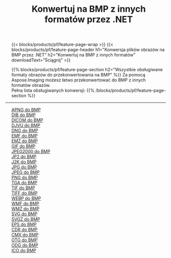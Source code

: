 ﻿---
title: Konwertuj na BMP z innych formatów przez .NET 
weight: 3920
url: /pl/net/conversion/to/bmp 
lang: pl
langdirlevel: 2
locales: zh-hans,ja,it,ru,de,es,fr,nl,id,lt,pl,pt,vi,tr,ko,zh-hant,ar,hi,th,sv,cs,uk,he
description: Za pomocą Aspose.Imaging możesz łatwo przekonwertować do BMP z innych formatów
---

{{< blocks/products/pf/feature-page-wrap >}}
{{< blocks/products/pf/feature-page-header h1="Konwersja plików obrazów na BMP przez .NET" h2="Konwertuj na BMP z innych formatów" downloadText="Ściągnij" >}}


{{% blocks/products/pf/feature-page-section  h2="Wszystkie obsługiwane formaty obrazów do przekonwertowania na BMP" %}}
Za pomocą Aspose.Imaging możesz łatwo przekonwertować do BMP z innych formatów obrazów.
<br/>
Pełna lista obsługiwanych konwersji:
{{% /blocks/products/pf/feature-page-section %}}
<div class="container-fluid productfamilypage bg-gray">
    <div class="convertypes bg-gray agp-content section">
        <div class="container">
		<hr style="margin-left:-20px;"/>
		<div class="row other-converters">
		    <div class='col-md-2 other-converter remove-lp remove-rp'><a href="/imaging/pl/net/conversion/apng-to-bmp" >APNG do BMP</a></div>
<div class='col-md-2 other-converter remove-lp remove-rp'><a href="/imaging/pl/net/conversion/dib-to-bmp" >DIB do BMP</a></div>
<div class='col-md-2 other-converter remove-lp remove-rp'><a href="/imaging/pl/net/conversion/dicom-to-bmp" >DICOM do BMP</a></div>
<div class='col-md-2 other-converter remove-lp remove-rp'><a href="/imaging/pl/net/conversion/djvu-to-bmp" >DJVU do BMP</a></div>
<div class='col-md-2 other-converter remove-lp remove-rp'><a href="/imaging/pl/net/conversion/dng-to-bmp" >DNG do BMP</a></div>
<div class='col-md-2 other-converter remove-lp remove-rp'><a href="/imaging/pl/net/conversion/emf-to-bmp" >EMF do BMP</a></div>
<div class='col-md-2 other-converter remove-lp remove-rp'><a href="/imaging/pl/net/conversion/emz-to-bmp" >EMZ do BMP</a></div>
<div class='col-md-2 other-converter remove-lp remove-rp'><a href="/imaging/pl/net/conversion/gif-to-bmp" >GIF do BMP</a></div>
<div class='col-md-2 other-converter remove-lp remove-rp'><a href="/imaging/pl/net/conversion/jpeg2000-to-bmp" >JPEG2000 do BMP</a></div>
<div class='col-md-2 other-converter remove-lp remove-rp'><a href="/imaging/pl/net/conversion/jp2-to-bmp" >JP2 do BMP</a></div>
<div class='col-md-2 other-converter remove-lp remove-rp'><a href="/imaging/pl/net/conversion/j2k-to-bmp" >J2K do BMP</a></div>
<div class='col-md-2 other-converter remove-lp remove-rp'><a href="/imaging/pl/net/conversion/jpg-to-bmp" >JPG do BMP</a></div>
<div class='col-md-2 other-converter remove-lp remove-rp'><a href="/imaging/pl/net/conversion/jpeg-to-bmp" >JPEG do BMP</a></div>
<div class='col-md-2 other-converter remove-lp remove-rp'><a href="/imaging/pl/net/conversion/png-to-bmp" >PNG do BMP</a></div>
<div class='col-md-2 other-converter remove-lp remove-rp'><a href="/imaging/pl/net/conversion/tga-to-bmp" >TGA do BMP</a></div>
<div class='col-md-2 other-converter remove-lp remove-rp'><a href="/imaging/pl/net/conversion/tif-to-bmp" >TIF do BMP</a></div>
<div class='col-md-2 other-converter remove-lp remove-rp'><a href="/imaging/pl/net/conversion/tiff-to-bmp" >TIFF do BMP</a></div>
<div class='col-md-2 other-converter remove-lp remove-rp'><a href="/imaging/pl/net/conversion/webp-to-bmp" >WEBP do BMP</a></div>
<div class='col-md-2 other-converter remove-lp remove-rp'><a href="/imaging/pl/net/conversion/wmf-to-bmp" >WMF do BMP</a></div>
<div class='col-md-2 other-converter remove-lp remove-rp'><a href="/imaging/pl/net/conversion/wmz-to-bmp" >WMZ do BMP</a></div>
<div class='col-md-2 other-converter remove-lp remove-rp'><a href="/imaging/pl/net/conversion/svg-to-bmp" >SVG do BMP</a></div>
<div class='col-md-2 other-converter remove-lp remove-rp'><a href="/imaging/pl/net/conversion/svgz-to-bmp" >SVGZ do BMP</a></div>
<div class='col-md-2 other-converter remove-lp remove-rp'><a href="/imaging/pl/net/conversion/eps-to-bmp" >EPS do BMP</a></div>
<div class='col-md-2 other-converter remove-lp remove-rp'><a href="/imaging/pl/net/conversion/cdr-to-bmp" >CDR do BMP</a></div>
<div class='col-md-2 other-converter remove-lp remove-rp'><a href="/imaging/pl/net/conversion/cmx-to-bmp" >CMX do BMP</a></div>
<div class='col-md-2 other-converter remove-lp remove-rp'><a href="/imaging/pl/net/conversion/otg-to-bmp" >OTG do BMP</a></div>
<div class='col-md-2 other-converter remove-lp remove-rp'><a href="/imaging/pl/net/conversion/odg-to-bmp" >ODG do BMP</a></div>
<div class='col-md-2 other-converter remove-lp remove-rp'><a href="/imaging/pl/net/conversion/ico-to-bmp" >ICO do BMP</a></div>
                </div>
        </div>
    </div>
</div>
<br/>

